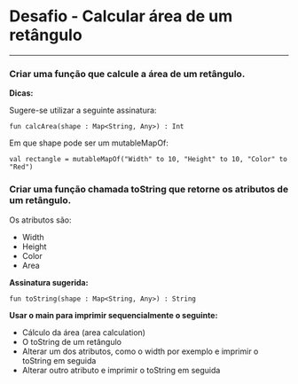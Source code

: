 # Desafio - Calcular área de um retângulo

---

### Criar uma função que calcule a área de um retângulo.


**Dicas:**

Sugere-se utilizar a seguinte assinatura:

`fun calcArea(shape : Map<String, Any>) : Int`

Em que shape pode ser um mutableMapOf:

`val rectangle = mutableMapOf("Width" to 10, "Height" to 10, "Color" to "Red")`

### Criar uma função chamada toString que retorne os atributos de um retângulo.

Os atributos são:

* Width
* Height
* Color
* Area

**Assinatura sugerida:**

`fun toString(shape : Map<String, Any>) : String`


**Usar o main para imprimir sequencialmente o seguinte:**

* Cálculo da área (area calculation)
* O toString de um retângulo
* Alterar um dos atributos, como o width por exemplo e imprimir o toString em seguida
* Alterar outro atributo e imprimir o toString em seguida
